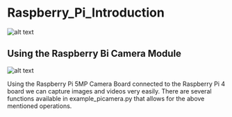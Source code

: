 # Raspberry_Pi_Introduction

![alt text](https://github.com/nogifeet/Raspberry_Pi_Introduction/blob/main/Images/raspberry_pi.PNG "Raspberry Pi 4")

## Using the Raspberry Bi Camera Module

![alt text](https://github.com/nogifeet/Raspberry_Pi_Introduction/blob/main/Images/camera.jpg "Raspberry Pi 5MP Camera Board")

Using the Raspberry Pi 5MP Camera Board connected to the Raspberry Pi 4 board we can capture images and videos very easily. There are several functions available in example_picamera.py that allows for the above mentioned operations.


